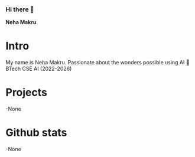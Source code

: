 ### Hi there 👋
**Neha Makru** 
# Intro 
My name is Neha Makru. 
Passionate about the wonders possible using AI 🤖
BTech CSE AI (2022-2026) 


<!--# Skills
1. For frontend, I use html, css.
2. For backend, I am comfortable in using Python and Mysql.-->

# Projects 
-None

# Github stats 
-None 
#
